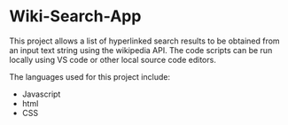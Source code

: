 # Wiki-Search-App

This project allows a list of hyperlinked search results to be obtained from an input text string using the wikipedia API. The code scripts can be run locally using VS code or other local source code editors. 

The languages used for this project include: 

-  Javascript
-  html
-  CSS

  
